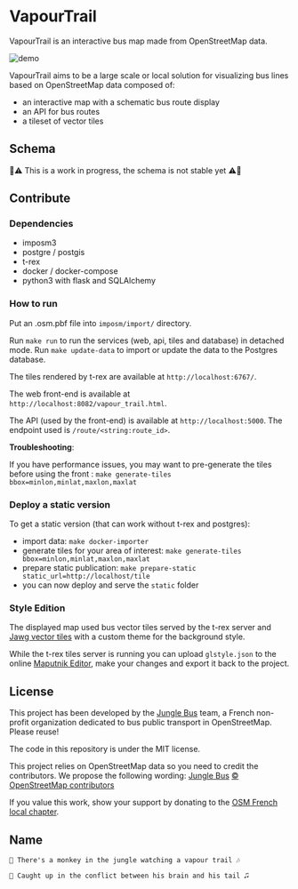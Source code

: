 # VapourTrail

VapourTrail is an interactive bus map made from OpenStreetMap data.

![demo](demo.gif)

VapourTrail aims to be a large scale or local solution for visualizing bus lines based on OpenStreetMap data composed of:
* an interactive map with a schematic bus route display
* an API for bus routes
* a tileset of vector tiles

## Schema

:construction::warning: This is a work in progress, the schema is not stable yet :warning::construction:

## Contribute

### Dependencies

* imposm3
* postgre / postgis
* t-rex
* docker / docker-compose
* python3 with flask and SQLAlchemy

### How to run

Put an .osm.pbf file into `imposm/import/` directory.

Run `make run` to run the services (web, api, tiles and database) in detached mode.
Run `make update-data` to import or update the data to the Postgres database.

The tiles rendered by t-rex are available at `http://localhost:6767/`.

The web front-end is available at `http://localhost:8082/vapour_trail.html`.

The API (used by the front-end) is available at `http://localhost:5000`. The endpoint used is `/route/<string:route_id>`.

**Troubleshooting**:

If you have performance issues, you may want to pre-generate the tiles before using the front : `make generate-tiles bbox=minlon,minlat,maxlon,maxlat`

### Deploy a static version

To get a static version (that can work without t-rex and postgres):

* import data: `make docker-importer`
* generate tiles for your area of interest: `make generate-tiles bbox=minlon,minlat,maxlon,maxlat`
* prepare static publication: `make prepare-static static_url=http://localhost/tile`
* you can now deploy and serve the `static` folder

### Style Edition

The displayed map used bus vector tiles served by the t-rex server and [Jawg vector tiles](https://jawg.io) with a custom theme for the background style.

While the t-rex tiles server is running you can upload `glstyle.json` to the online [Maputnik Editor](http://editor.openmaptiles.org), make your changes and export it back to the project.

## License

This project has been developed by the [Jungle Bus](http://junglebus.io/) team, a French non-profit organization dedicated to bus public transport in OpenStreetMap. Please reuse!

The code in this repository is under the MIT license.

This project relies on OpenStreetMap data so you need to credit the contributors. We propose the following wording:
    [Jungle Bus](http://junglebus.io/) [© OpenStreetMap contributors](http://www.openstreetmap.org/copyright)

If you value this work, show your support by donating to the [OSM French local chapter](http://openstreetmap.fr).

## Name

    🎼 There's a monkey in the jungle watching a vapour trail 🎶

    🎵 Caught up in the conflict between his brain and his tail 🎜
